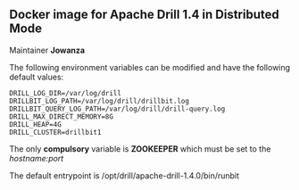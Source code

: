 ## Docker image for Apache Drill 1.4 in Distributed Mode ##
Maintainer **Jowanza**

The following environment variables can be modified and have the following default values:
```
DRILL_LOG_DIR=/var/log/drill
DRILLBIT_LOG_PATH=/var/log/drill/drillbit.log
DRILLBIT_QUERY_LOG_PATH=/var/log/drill/drill-query.log
DRILL_MAX_DIRECT_MEMORY=8G
DRILL_HEAP=4G  
DRILL_CLUSTER=drillbit1
```
The only **compulsory** variable is **ZOOKEEPER** which must be set to the *hostname:port*

The default entrypoint is /opt/drill/apache-drill-1.4.0/bin/runbit 

